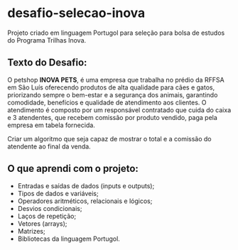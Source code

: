 # desafio-selecao-inova
 
 Projeto criado em linguagem Portugol para seleção para bolsa de estudos do Programa Trilhas Inova.
 
## Texto do Desafio:

O petshop **INOVA PETS**, é uma empresa que trabalha no prédio da RFFSA em São Luís oferecendo produtos de alta qualidade para cães e gatos, priorizando sempre o bem-estar e a segurança dos animais, garantindo comodidade, benefícios e qualidade de atendimento aos clientes. O atendimento é composto por um responsável contratado que cuida do caixa e 3 atendentes, que recebem comissão por produto vendido, paga pela empresa em tabela fornecida. 

Criar um algoritmo que seja capaz de mostrar o total e a comissão do atendente ao final da venda.

## O que aprendi com o projeto:

* Entradas e saídas de dados (inputs e outputs);
* Tipos de dados e variáveis;
* Operadores aritméticos, relacionais e lógicos;
* Desvios condicionais;
* Laços de repetição;
* Vetores (arrays);
* Matrizes;
* Bibliotecas da linguagem Portugol.
